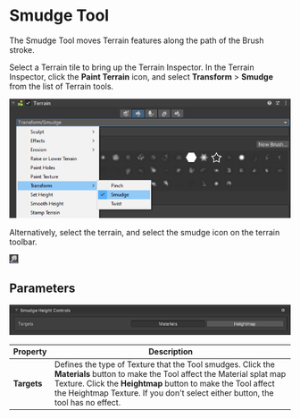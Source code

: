# Smudge Tool

The Smudge Tool moves Terrain features along the path of the Brush stroke.

Select a Terrain tile to bring up the Terrain Inspector. In the Terrain Inspector, click the **Paint Terrain** icon, and select **Transform** > **Smudge** from the list of Terrain tools.

![Select the smudge tool from the Inspector](images/2-42-Smudge-01.png)

Alternatively, select the terrain, and select the smudge icon on the terrain toolbar.

![Smudge icon](images/Icons/Smudge.png)

## Parameters

![Smudge tool control parameters](images/2-42-Smudge-02.png)

| **Property** | **Description**                                              |
| ------------ | ------------------------------------------------------------ |
| **Targets**  | Defines the type of Texture that the Tool smudges. Click the **Materials** button to make the Tool affect the Material splat map Texture. Click the **Heightmap** button to make the Tool affect the Heightmap Texture. If you don't select either button, the tool has no effect. |
